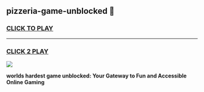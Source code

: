 
## pizzeria-game-unblocked 👋
<h3>
<a href="https://premium.freeplayer.one?title=pizzeria-game-unblocked&ref=14F">CLICK TO PLAY</a></h3>
<hr>

<h3>
<a href="https://premium.freeplayer.one?title=pizzeria-game-unblocked&ref=14F">CLICK 2 PLAY</a>
  
</h3>

<a href="https://premium.freeplayer.one?title=pizzeria-game-unblocked&ref=12F/"><img src="https://clearcache.store/games.png"></a>


**worlds hardest game unblocked: Your Gateway to Fun and Accessible Online Gaming**
